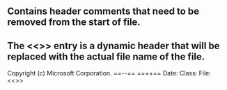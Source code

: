 ## Contains header comments that need to be removed from the start of file.
## The <<<filename>>> entry is a dynamic header that will be replaced with the actual file name of the file.

Copyright (c) Microsoft Corporation.
<owner>
</owner>
==--==
==++==
<OWNER>
</OWNER>
Date:
Class:
File:
<<<filename>>>
